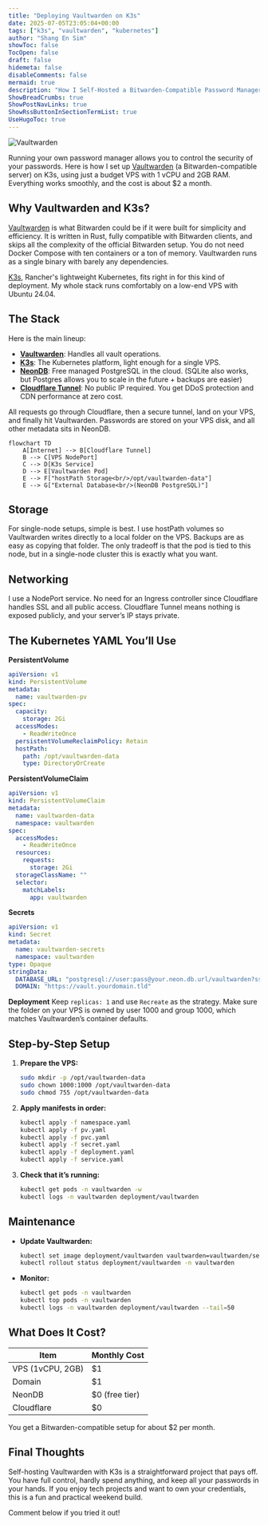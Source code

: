 ```yaml
---
title: "Deploying Vaultwarden on K3s"
date: 2025-07-05T23:05:04+00:00
tags: ["k3s", "vaultwarden", "kubernetes"]
author: "Shang En Sim"
showToc: false
TocOpen: false
draft: false
hidemeta: false
disableComments: false
mermaid: true
description: "How I Self-Hosted a Bitwarden-Compatible Password Manager on a $1/mo VPS"
ShowBreadCrumbs: true
ShowPostNavLinks: true
ShowRssButtonInSectionTermList: true
UseHugoToc: true
---
```


![Vaultwarden](/vaultwarden.png)

Running your own password manager allows you to control the security of your passwords.  Here is how I set up [Vaultwarden](https://github.com/dani-garcia/vaultwarden) (a Bitwarden-compatible server) on K3s, using just a budget VPS with 1 vCPU and 2GB RAM. Everything works smoothly, and the cost is about \$2 a month.

## Why Vaultwarden and K3s?

[Vaultwarden](https://github.com/dani-garcia/vaultwarden) is what Bitwarden could be if it were built for simplicity and efficiency. It is written in Rust, fully compatible with Bitwarden clients, and skips all the complexity of the official Bitwarden setup. You do not need Docker Compose with ten containers or a ton of memory. Vaultwarden runs as a single binary with barely any dependencies.

[K3s](https://k3s.io/), Rancher's lightweight Kubernetes, fits right in for this kind of deployment. My whole stack runs comfortably on a low-end VPS with Ubuntu 24.04.

## The Stack

Here is the main lineup:

* [**Vaultwarden**](https://github.com/dani-garcia/vaultwarden): Handles all vault operations.
* [**K3s**](https://k3s.io/): The Kubernetes platform, light enough for a single VPS.
* [**NeonDB**](https://neon.com/): Free managed PostgreSQL in the cloud. (SQLite also works, but Postgres allows you to scale in the future + backups are easier)
* [**Cloudflare Tunnel**](https://developers.cloudflare.com/cloudflare-one/connections/connect-networks/): No public IP required. You get DDoS protection and CDN performance at zero cost.

All requests go through Cloudflare, then a secure tunnel, land on your VPS, and finally hit Vaultwarden. Passwords are stored on your VPS disk, and all other metadata sits in NeonDB.

```mermaid
flowchart TD
    A[Internet] --> B[Cloudflare Tunnel]
    B --> C[VPS NodePort]
    C --> D[K3s Service]
    D --> E[Vaultwarden Pod]
    E --> F["hostPath Storage<br/>/opt/vaultwarden-data"]
    E --> G["External Database<br/>(NeonDB PostgreSQL)"]
```

## Storage

For single-node setups, simple is best. I use hostPath volumes so Vaultwarden writes directly to a local folder on the VPS. Backups are as easy as copying that folder. The only tradeoff is that the pod is tied to this node, but in a single-node cluster this is exactly what you want.

## Networking

I use a NodePort service. No need for an Ingress controller since Cloudflare handles SSL and all public access. Cloudflare Tunnel means nothing is exposed publicly, and your server’s IP stays private.

## The Kubernetes YAML You’ll Use

**PersistentVolume**

```yaml
apiVersion: v1
kind: PersistentVolume
metadata:
  name: vaultwarden-pv
spec:
  capacity:
    storage: 2Gi
  accessModes:
    - ReadWriteOnce
  persistentVolumeReclaimPolicy: Retain
  hostPath:
    path: /opt/vaultwarden-data
    type: DirectoryOrCreate
```

**PersistentVolumeClaim**

```yaml
apiVersion: v1
kind: PersistentVolumeClaim
metadata:
  name: vaultwarden-data
  namespace: vaultwarden
spec:
  accessModes:
    - ReadWriteOnce
  resources:
    requests:
      storage: 2Gi
  storageClassName: ""
  selector:
    matchLabels:
      app: vaultwarden
```

**Secrets**

```yaml
apiVersion: v1
kind: Secret
metadata:
  name: vaultwarden-secrets
  namespace: vaultwarden
type: Opaque
stringData:
  DATABASE_URL: "postgresql://user:pass@your.neon.db.url/vaultwarden?sslmode=require"
  DOMAIN: "https://vault.yourdomain.tld"
```

**Deployment**
Keep `replicas: 1` and use `Recreate` as the strategy. Make sure the folder on your VPS is owned by user 1000 and group 1000, which matches Vaultwarden’s container defaults.

## Step-by-Step Setup

1. **Prepare the VPS:**

   ```bash
   sudo mkdir -p /opt/vaultwarden-data
   sudo chown 1000:1000 /opt/vaultwarden-data
   sudo chmod 755 /opt/vaultwarden-data
   ```
2. **Apply manifests in order:**

   ```bash
   kubectl apply -f namespace.yaml
   kubectl apply -f pv.yaml
   kubectl apply -f pvc.yaml
   kubectl apply -f secret.yaml
   kubectl apply -f deployment.yaml
   kubectl apply -f service.yaml
   ```
3. **Check that it’s running:**

   ```bash
   kubectl get pods -n vaultwarden -w
   kubectl logs -n vaultwarden deployment/vaultwarden
   ```

## Maintenance

* **Update Vaultwarden:**

  ```bash
  kubectl set image deployment/vaultwarden vaultwarden=vaultwarden/server:1.XX.X -n vaultwarden
  kubectl rollout status deployment/vaultwarden -n vaultwarden
  ```
* **Monitor:**

  ```bash
  kubectl get pods -n vaultwarden
  kubectl top pods -n vaultwarden
  kubectl logs -n vaultwarden deployment/vaultwarden --tail=50
  ```

## What Does It Cost?

| Item             | Monthly Cost    |
| ---------------- | --------------- |
| VPS (1vCPU, 2GB) | \$1             |
| Domain           | \$1             |
| NeonDB           | \$0 (free tier) |
| Cloudflare       | \$0             |

You get a Bitwarden-compatible setup for about \$2 per month.

## Final Thoughts

Self-hosting Vaultwarden with K3s is a straightforward project that pays off. You have full control, hardly spend anything, and keep all your passwords in your hands. If you enjoy tech projects and want to own your credentials, this is a fun and practical weekend build.

Comment below if you tried it out!
